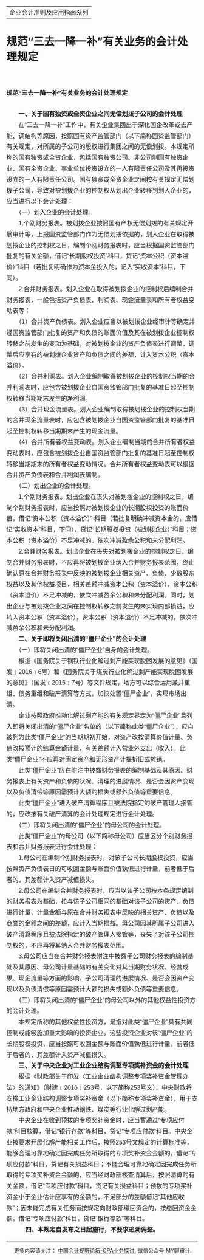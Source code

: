 ﻿<!DOCTYPE HTML PUBLIC "-//W3C//DTD HTML 4.0 Transitional//EN">
<HTML xmlns:o = "urn:schemas-microsoft-com:office:office"><HEAD><TITLE>规范“三去一降一补”有关业务的会计处理规定</TITLE>
<META content="text/html; charset=gb2312" http-equiv=Content-Type>
<META name=GENERATOR content="MSHTML 11.00.10570.1001"><LINK rel=stylesheet 
href="_template.css"></HEAD>
<BODY>
<DIV id=nsbanner>
<DIV id=bannerrow1>
<TABLE class=bannerparthead>
  <TBODY>
  <TR id=hdr>
    <TD class=runninghead noWrap>企业会计准则及应用指南系列</TD></TR></TBODY></TABLE></DIV>
<DIV id=titlerow>
<H1 class=dtH1>规范“三去一降一补”有关业务的会计处理规定</H1></DIV></DIV>
<DIV id=nstext><BR>
<H1 style="MARGIN: 17pt 0cm 16.5pt"><A name=_Toc91964210></A><A 
name=_Toc11952198><SPAN style="mso-bookmark: _Toc91964210"><SPAN 
style="FONT-SIZE: 12pt; FONT-FAMILY: 宋体; LINE-HEIGHT: 240%; mso-ascii-font-family: Calibri; mso-ascii-theme-font: minor-latin; mso-fareast-theme-font: minor-fareast; mso-hansi-font-family: Calibri; mso-hansi-theme-font: minor-latin">规范</SPAN></SPAN></A><SPAN 
style="mso-bookmark: _Toc11952198"><SPAN 
style="mso-bookmark: _Toc91964210"><SPAN lang=EN-US 
style="FONT-SIZE: 12pt; LINE-HEIGHT: 240%"><FONT 
face=Calibri>“</FONT></SPAN></SPAN></SPAN><SPAN 
style="mso-bookmark: _Toc11952198"><SPAN 
style="mso-bookmark: _Toc91964210"><SPAN 
style="FONT-SIZE: 12pt; FONT-FAMILY: 宋体; LINE-HEIGHT: 240%; mso-ascii-font-family: Calibri; mso-ascii-theme-font: minor-latin; mso-fareast-theme-font: minor-fareast; mso-hansi-font-family: Calibri; mso-hansi-theme-font: minor-latin">三去一降一补</SPAN></SPAN></SPAN><SPAN 
style="mso-bookmark: _Toc11952198"><SPAN 
style="mso-bookmark: _Toc91964210"><SPAN lang=EN-US 
style="FONT-SIZE: 12pt; LINE-HEIGHT: 240%"><FONT 
face=Calibri>”</FONT></SPAN></SPAN></SPAN><SPAN 
style="mso-bookmark: _Toc11952198"><SPAN 
style="mso-bookmark: _Toc91964210"><SPAN 
style="FONT-SIZE: 12pt; FONT-FAMILY: 宋体; LINE-HEIGHT: 240%; mso-ascii-font-family: Calibri; mso-ascii-theme-font: minor-latin; mso-fareast-theme-font: minor-fareast; mso-hansi-font-family: Calibri; mso-hansi-theme-font: minor-latin">有关业务的会计处理规定</SPAN></SPAN></SPAN><SPAN 
style="mso-bookmark: _Toc91964210"></SPAN><SPAN 
style="mso-bookmark: _Toc11952198"></SPAN><SPAN lang=EN-US 
style="FONT-SIZE: 12pt; LINE-HEIGHT: 240%"><o:p></o:p></SPAN></H1>
<P class=MsoNormal 
style="TEXT-ALIGN: left; MARGIN: 0cm 0cm 0pt; LINE-HEIGHT: 180%; mso-pagination: widow-orphan" 
align=left><SPAN 
style="FONT-SIZE: 12pt; FONT-FAMILY: 宋体; LINE-HEIGHT: 180%; mso-ascii-font-family: Arial; mso-hansi-font-family: Arial; mso-bidi-font-family: Arial; mso-font-kerning: 0pt">　　<B>一、关于国有独资或全资企业之间无偿划拨子公司的会计处理</B></SPAN><SPAN 
lang=EN-US 
style='FONT-SIZE: 12pt; FONT-FAMILY: "Arial",sans-serif; LINE-HEIGHT: 180%; mso-font-kerning: 0pt; mso-fareast-font-family: 宋体'><o:p></o:p></SPAN></P>
<P class=MsoNormal 
style="TEXT-ALIGN: left; MARGIN: 0cm 0cm 0pt; LINE-HEIGHT: 180%; mso-pagination: widow-orphan" 
align=left><SPAN 
style="FONT-SIZE: 12pt; FONT-FAMILY: 宋体; LINE-HEIGHT: 180%; mso-ascii-font-family: Arial; mso-hansi-font-family: Arial; mso-bidi-font-family: Arial; mso-font-kerning: 0pt">　　在</SPAN><SPAN 
lang=EN-US 
style='FONT-SIZE: 12pt; FONT-FAMILY: "Arial",sans-serif; LINE-HEIGHT: 180%; mso-font-kerning: 0pt; mso-fareast-font-family: 宋体'>“</SPAN><SPAN 
style="FONT-SIZE: 12pt; FONT-FAMILY: 宋体; LINE-HEIGHT: 180%; mso-ascii-font-family: Arial; mso-hansi-font-family: Arial; mso-bidi-font-family: Arial; mso-font-kerning: 0pt">三去一降一补</SPAN><SPAN 
lang=EN-US 
style='FONT-SIZE: 12pt; FONT-FAMILY: "Arial",sans-serif; LINE-HEIGHT: 180%; mso-font-kerning: 0pt; mso-fareast-font-family: 宋体'>”</SPAN><SPAN 
style="FONT-SIZE: 12pt; FONT-FAMILY: 宋体; LINE-HEIGHT: 180%; mso-ascii-font-family: Arial; mso-hansi-font-family: Arial; mso-bidi-font-family: Arial; mso-font-kerning: 0pt">工作中，有关企业集团出于深化国企改革或去产能、调结构等原因，按照国有资产监管部门（以下简称国资监管部门）有关规定，对所属的子公司的股权进行集团之间的无偿划拨。本规定所称的国有独资或全资企业，包括国有独资公司、非公司制国有独资企业、国有全资企业、事业单位投资设立的一人有限责任公司及其再投资设立的一人有限责任公司。国有独资或全资企业之间按有关规定无偿划拨子公司，导致对被划拨企业的控制权从划出企业转移到划入企业的，应当进行以下会计处理：</SPAN><SPAN 
lang=EN-US 
style='FONT-SIZE: 12pt; FONT-FAMILY: "Arial",sans-serif; LINE-HEIGHT: 180%; mso-font-kerning: 0pt; mso-fareast-font-family: 宋体'><o:p></o:p></SPAN></P>
<P class=MsoNormal 
style="TEXT-ALIGN: left; MARGIN: 0cm 0cm 0pt; LINE-HEIGHT: 180%; mso-pagination: widow-orphan" 
align=left><SPAN 
style="FONT-SIZE: 12pt; FONT-FAMILY: 宋体; LINE-HEIGHT: 180%; mso-ascii-font-family: Arial; mso-hansi-font-family: Arial; mso-bidi-font-family: Arial; mso-font-kerning: 0pt">　　（一）划入企业的会计处理。</SPAN><SPAN 
lang=EN-US 
style='FONT-SIZE: 12pt; FONT-FAMILY: "Arial",sans-serif; LINE-HEIGHT: 180%; mso-font-kerning: 0pt; mso-fareast-font-family: 宋体'><o:p></o:p></SPAN></P>
<P class=MsoNormal 
style="TEXT-ALIGN: left; MARGIN: 0cm 0cm 0pt; LINE-HEIGHT: 180%; mso-pagination: widow-orphan" 
align=left><SPAN 
style="FONT-SIZE: 12pt; FONT-FAMILY: 宋体; LINE-HEIGHT: 180%; mso-ascii-font-family: Arial; mso-hansi-font-family: Arial; mso-bidi-font-family: Arial; mso-font-kerning: 0pt">　　</SPAN><SPAN 
lang=EN-US 
style='FONT-SIZE: 12pt; FONT-FAMILY: "Arial",sans-serif; LINE-HEIGHT: 180%; mso-font-kerning: 0pt; mso-fareast-font-family: 宋体'>1.</SPAN><SPAN 
style="FONT-SIZE: 12pt; FONT-FAMILY: 宋体; LINE-HEIGHT: 180%; mso-ascii-font-family: Arial; mso-hansi-font-family: Arial; mso-bidi-font-family: Arial; mso-font-kerning: 0pt">个别财务报表。被划拨企业按照国有产权无偿划拨的有关规定开展审计等，上报国资监管部门作为无偿划拨依据的，划入企业在取得被划拨企业的控制权之日，编制个别财务报表时，应当根据国资监管部门批复的有关金额，借记</SPAN><SPAN 
lang=EN-US 
style='FONT-SIZE: 12pt; FONT-FAMILY: "Arial",sans-serif; LINE-HEIGHT: 180%; mso-font-kerning: 0pt; mso-fareast-font-family: 宋体'>“</SPAN><SPAN 
style="FONT-SIZE: 12pt; FONT-FAMILY: 宋体; LINE-HEIGHT: 180%; mso-ascii-font-family: Arial; mso-hansi-font-family: Arial; mso-bidi-font-family: Arial; mso-font-kerning: 0pt">长期股权投资</SPAN><SPAN 
lang=EN-US 
style='FONT-SIZE: 12pt; FONT-FAMILY: "Arial",sans-serif; LINE-HEIGHT: 180%; mso-font-kerning: 0pt; mso-fareast-font-family: 宋体'>”</SPAN><SPAN 
style="FONT-SIZE: 12pt; FONT-FAMILY: 宋体; LINE-HEIGHT: 180%; mso-ascii-font-family: Arial; mso-hansi-font-family: Arial; mso-bidi-font-family: Arial; mso-font-kerning: 0pt">科目，贷记</SPAN><SPAN 
lang=EN-US 
style='FONT-SIZE: 12pt; FONT-FAMILY: "Arial",sans-serif; LINE-HEIGHT: 180%; mso-font-kerning: 0pt; mso-fareast-font-family: 宋体'>“</SPAN><SPAN 
style="FONT-SIZE: 12pt; FONT-FAMILY: 宋体; LINE-HEIGHT: 180%; mso-ascii-font-family: Arial; mso-hansi-font-family: Arial; mso-bidi-font-family: Arial; mso-font-kerning: 0pt">资本公积（资本溢价）</SPAN><SPAN 
lang=EN-US 
style='FONT-SIZE: 12pt; FONT-FAMILY: "Arial",sans-serif; LINE-HEIGHT: 180%; mso-font-kerning: 0pt; mso-fareast-font-family: 宋体'>”</SPAN><SPAN 
style="FONT-SIZE: 12pt; FONT-FAMILY: 宋体; LINE-HEIGHT: 180%; mso-ascii-font-family: Arial; mso-hansi-font-family: Arial; mso-bidi-font-family: Arial; mso-font-kerning: 0pt">科目（若批复明确作为资本金投入的，记入</SPAN><SPAN 
lang=EN-US 
style='FONT-SIZE: 12pt; FONT-FAMILY: "Arial",sans-serif; LINE-HEIGHT: 180%; mso-font-kerning: 0pt; mso-fareast-font-family: 宋体'>“</SPAN><SPAN 
style="FONT-SIZE: 12pt; FONT-FAMILY: 宋体; LINE-HEIGHT: 180%; mso-ascii-font-family: Arial; mso-hansi-font-family: Arial; mso-bidi-font-family: Arial; mso-font-kerning: 0pt">实收资本</SPAN><SPAN 
lang=EN-US 
style='FONT-SIZE: 12pt; FONT-FAMILY: "Arial",sans-serif; LINE-HEIGHT: 180%; mso-font-kerning: 0pt; mso-fareast-font-family: 宋体'>”</SPAN><SPAN 
style="FONT-SIZE: 12pt; FONT-FAMILY: 宋体; LINE-HEIGHT: 180%; mso-ascii-font-family: Arial; mso-hansi-font-family: Arial; mso-bidi-font-family: Arial; mso-font-kerning: 0pt">科目，下同）。</SPAN><SPAN 
lang=EN-US 
style='FONT-SIZE: 12pt; FONT-FAMILY: "Arial",sans-serif; LINE-HEIGHT: 180%; mso-font-kerning: 0pt; mso-fareast-font-family: 宋体'><o:p></o:p></SPAN></P>
<P class=MsoNormal 
style="TEXT-ALIGN: left; MARGIN: 0cm 0cm 0pt; LINE-HEIGHT: 180%; mso-pagination: widow-orphan" 
align=left><SPAN 
style="FONT-SIZE: 12pt; FONT-FAMILY: 宋体; LINE-HEIGHT: 180%; mso-ascii-font-family: Arial; mso-hansi-font-family: Arial; mso-bidi-font-family: Arial; mso-font-kerning: 0pt">　　</SPAN><SPAN 
lang=EN-US 
style='FONT-SIZE: 12pt; FONT-FAMILY: "Arial",sans-serif; LINE-HEIGHT: 180%; mso-font-kerning: 0pt; mso-fareast-font-family: 宋体'>2.</SPAN><SPAN 
style="FONT-SIZE: 12pt; FONT-FAMILY: 宋体; LINE-HEIGHT: 180%; mso-ascii-font-family: Arial; mso-hansi-font-family: Arial; mso-bidi-font-family: Arial; mso-font-kerning: 0pt">合并财务报表。划入企业在取得被划拨企业的控制权后编制合并财务报表，一般包括资产负债表、利润表、现金流量表和所有者权益变动表等：</SPAN><SPAN 
lang=EN-US 
style='FONT-SIZE: 12pt; FONT-FAMILY: "Arial",sans-serif; LINE-HEIGHT: 180%; mso-font-kerning: 0pt; mso-fareast-font-family: 宋体'><o:p></o:p></SPAN></P>
<P class=MsoNormal 
style="TEXT-ALIGN: left; MARGIN: 0cm 0cm 0pt; LINE-HEIGHT: 180%; mso-pagination: widow-orphan" 
align=left><SPAN 
style="FONT-SIZE: 12pt; FONT-FAMILY: 宋体; LINE-HEIGHT: 180%; mso-ascii-font-family: Arial; mso-hansi-font-family: Arial; mso-bidi-font-family: Arial; mso-font-kerning: 0pt">　　（</SPAN><SPAN 
lang=EN-US 
style='FONT-SIZE: 12pt; FONT-FAMILY: "Arial",sans-serif; LINE-HEIGHT: 180%; mso-font-kerning: 0pt; mso-fareast-font-family: 宋体'>1</SPAN><SPAN 
style="FONT-SIZE: 12pt; FONT-FAMILY: 宋体; LINE-HEIGHT: 180%; mso-ascii-font-family: Arial; mso-hansi-font-family: Arial; mso-bidi-font-family: Arial; mso-font-kerning: 0pt">）合并资产负债表。划入企业应当以被划拨企业经审计等确定并经国资监管部门批复的资产和负债的账面价值及其在被划拨企业控制权转移之前发生的变动为基础，对被划拨企业的资产负债表进行调整，调整后应享有的被划拨企业资产和负债之间的差额，计入资本公积（资本溢价）。</SPAN><SPAN 
lang=EN-US 
style='FONT-SIZE: 12pt; FONT-FAMILY: "Arial",sans-serif; LINE-HEIGHT: 180%; mso-font-kerning: 0pt; mso-fareast-font-family: 宋体'><o:p></o:p></SPAN></P>
<P class=MsoNormal 
style="TEXT-ALIGN: left; MARGIN: 0cm 0cm 0pt; LINE-HEIGHT: 180%; mso-pagination: widow-orphan" 
align=left><SPAN 
style="FONT-SIZE: 12pt; FONT-FAMILY: 宋体; LINE-HEIGHT: 180%; mso-ascii-font-family: Arial; mso-hansi-font-family: Arial; mso-bidi-font-family: Arial; mso-font-kerning: 0pt">　　（</SPAN><SPAN 
lang=EN-US 
style='FONT-SIZE: 12pt; FONT-FAMILY: "Arial",sans-serif; LINE-HEIGHT: 180%; mso-font-kerning: 0pt; mso-fareast-font-family: 宋体'>2</SPAN><SPAN 
style="FONT-SIZE: 12pt; FONT-FAMILY: 宋体; LINE-HEIGHT: 180%; mso-ascii-font-family: Arial; mso-hansi-font-family: Arial; mso-bidi-font-family: Arial; mso-font-kerning: 0pt">）合并利润表。划入企业编制取得被划拨企业的控制权当期的合并利润表时，应包含被划拨企业自国资监管部门批复的基准日起至控制权转移当期期末发生的净利润。</SPAN><SPAN 
lang=EN-US 
style='FONT-SIZE: 12pt; FONT-FAMILY: "Arial",sans-serif; LINE-HEIGHT: 180%; mso-font-kerning: 0pt; mso-fareast-font-family: 宋体'><o:p></o:p></SPAN></P>
<P class=MsoNormal 
style="TEXT-ALIGN: left; MARGIN: 0cm 0cm 0pt; LINE-HEIGHT: 180%; mso-pagination: widow-orphan" 
align=left><SPAN 
style="FONT-SIZE: 12pt; FONT-FAMILY: 宋体; LINE-HEIGHT: 180%; mso-ascii-font-family: Arial; mso-hansi-font-family: Arial; mso-bidi-font-family: Arial; mso-font-kerning: 0pt">　　（</SPAN><SPAN 
lang=EN-US 
style='FONT-SIZE: 12pt; FONT-FAMILY: "Arial",sans-serif; LINE-HEIGHT: 180%; mso-font-kerning: 0pt; mso-fareast-font-family: 宋体'>3</SPAN><SPAN 
style="FONT-SIZE: 12pt; FONT-FAMILY: 宋体; LINE-HEIGHT: 180%; mso-ascii-font-family: Arial; mso-hansi-font-family: Arial; mso-bidi-font-family: Arial; mso-font-kerning: 0pt">）合并现金流量表。划入企业编制取得被划拨企业的控制权当期的合并现金流量表时，应包含被划拨企业自国资监管部门批复的基准日起至控制权转移当期期末产生的现金流量。</SPAN><SPAN 
lang=EN-US 
style='FONT-SIZE: 12pt; FONT-FAMILY: "Arial",sans-serif; LINE-HEIGHT: 180%; mso-font-kerning: 0pt; mso-fareast-font-family: 宋体'><o:p></o:p></SPAN></P>
<P class=MsoNormal 
style="TEXT-ALIGN: left; MARGIN: 0cm 0cm 0pt; LINE-HEIGHT: 180%; mso-pagination: widow-orphan" 
align=left><SPAN 
style="FONT-SIZE: 12pt; FONT-FAMILY: 宋体; LINE-HEIGHT: 180%; mso-ascii-font-family: Arial; mso-hansi-font-family: Arial; mso-bidi-font-family: Arial; mso-font-kerning: 0pt">　　（</SPAN><SPAN 
lang=EN-US 
style='FONT-SIZE: 12pt; FONT-FAMILY: "Arial",sans-serif; LINE-HEIGHT: 180%; mso-font-kerning: 0pt; mso-fareast-font-family: 宋体'>4</SPAN><SPAN 
style="FONT-SIZE: 12pt; FONT-FAMILY: 宋体; LINE-HEIGHT: 180%; mso-ascii-font-family: Arial; mso-hansi-font-family: Arial; mso-bidi-font-family: Arial; mso-font-kerning: 0pt">）合并所有者权益变动表。划入企业编制当期的合并所有者权益变动表时，应包含被划拨企业自国资监管部门批复的基准日起至控制权转移当期期末的所有者权益变动情况。合并所有者权益变动表可以根据合并资产负债表和合并利润表编制。</SPAN><SPAN 
lang=EN-US 
style='FONT-SIZE: 12pt; FONT-FAMILY: "Arial",sans-serif; LINE-HEIGHT: 180%; mso-font-kerning: 0pt; mso-fareast-font-family: 宋体'><o:p></o:p></SPAN></P>
<P class=MsoNormal 
style="TEXT-ALIGN: left; MARGIN: 0cm 0cm 0pt; LINE-HEIGHT: 180%; mso-pagination: widow-orphan" 
align=left><SPAN 
style="FONT-SIZE: 12pt; FONT-FAMILY: 宋体; LINE-HEIGHT: 180%; mso-ascii-font-family: Arial; mso-hansi-font-family: Arial; mso-bidi-font-family: Arial; mso-font-kerning: 0pt">　　（二）划出企业的会计处理。</SPAN><SPAN 
lang=EN-US 
style='FONT-SIZE: 12pt; FONT-FAMILY: "Arial",sans-serif; LINE-HEIGHT: 180%; mso-font-kerning: 0pt; mso-fareast-font-family: 宋体'><o:p></o:p></SPAN></P>
<P class=MsoNormal 
style="TEXT-ALIGN: left; MARGIN: 0cm 0cm 0pt; LINE-HEIGHT: 180%; mso-pagination: widow-orphan" 
align=left><SPAN 
style="FONT-SIZE: 12pt; FONT-FAMILY: 宋体; LINE-HEIGHT: 180%; mso-ascii-font-family: Arial; mso-hansi-font-family: Arial; mso-bidi-font-family: Arial; mso-font-kerning: 0pt">　　</SPAN><SPAN 
lang=EN-US 
style='FONT-SIZE: 12pt; FONT-FAMILY: "Arial",sans-serif; LINE-HEIGHT: 180%; mso-font-kerning: 0pt; mso-fareast-font-family: 宋体'>1.</SPAN><SPAN 
style="FONT-SIZE: 12pt; FONT-FAMILY: 宋体; LINE-HEIGHT: 180%; mso-ascii-font-family: Arial; mso-hansi-font-family: Arial; mso-bidi-font-family: Arial; mso-font-kerning: 0pt">个别财务报表。划出企业在丧失对被划拨企业的控制权之日，编制个别财务报表时，应当按照对被划拨企业的长期股权投资的账面价值，借记</SPAN><SPAN 
lang=EN-US 
style='FONT-SIZE: 12pt; FONT-FAMILY: "Arial",sans-serif; LINE-HEIGHT: 180%; mso-font-kerning: 0pt; mso-fareast-font-family: 宋体'>“</SPAN><SPAN 
style="FONT-SIZE: 12pt; FONT-FAMILY: 宋体; LINE-HEIGHT: 180%; mso-ascii-font-family: Arial; mso-hansi-font-family: Arial; mso-bidi-font-family: Arial; mso-font-kerning: 0pt">资本公积（资本溢价）</SPAN><SPAN 
lang=EN-US 
style='FONT-SIZE: 12pt; FONT-FAMILY: "Arial",sans-serif; LINE-HEIGHT: 180%; mso-font-kerning: 0pt; mso-fareast-font-family: 宋体'>” 
</SPAN><SPAN 
style="FONT-SIZE: 12pt; FONT-FAMILY: 宋体; LINE-HEIGHT: 180%; mso-ascii-font-family: Arial; mso-hansi-font-family: Arial; mso-bidi-font-family: Arial; mso-font-kerning: 0pt">科目（若批复明确冲减资本金的，应借记</SPAN><SPAN 
lang=EN-US 
style='FONT-SIZE: 12pt; FONT-FAMILY: "Arial",sans-serif; LINE-HEIGHT: 180%; mso-font-kerning: 0pt; mso-fareast-font-family: 宋体'>“</SPAN><SPAN 
style="FONT-SIZE: 12pt; FONT-FAMILY: 宋体; LINE-HEIGHT: 180%; mso-ascii-font-family: Arial; mso-hansi-font-family: Arial; mso-bidi-font-family: Arial; mso-font-kerning: 0pt">实收资本</SPAN><SPAN 
lang=EN-US 
style='FONT-SIZE: 12pt; FONT-FAMILY: "Arial",sans-serif; LINE-HEIGHT: 180%; mso-font-kerning: 0pt; mso-fareast-font-family: 宋体'>”</SPAN><SPAN 
style="FONT-SIZE: 12pt; FONT-FAMILY: 宋体; LINE-HEIGHT: 180%; mso-ascii-font-family: Arial; mso-hansi-font-family: Arial; mso-bidi-font-family: Arial; mso-font-kerning: 0pt">科目，下同），贷记</SPAN><SPAN 
lang=EN-US 
style='FONT-SIZE: 12pt; FONT-FAMILY: "Arial",sans-serif; LINE-HEIGHT: 180%; mso-font-kerning: 0pt; mso-fareast-font-family: 宋体'>“</SPAN><SPAN 
style="FONT-SIZE: 12pt; FONT-FAMILY: 宋体; LINE-HEIGHT: 180%; mso-ascii-font-family: Arial; mso-hansi-font-family: Arial; mso-bidi-font-family: Arial; mso-font-kerning: 0pt">长期股权投资（被划拨企业）</SPAN><SPAN 
lang=EN-US 
style='FONT-SIZE: 12pt; FONT-FAMILY: "Arial",sans-serif; LINE-HEIGHT: 180%; mso-font-kerning: 0pt; mso-fareast-font-family: 宋体'>”</SPAN><SPAN 
style="FONT-SIZE: 12pt; FONT-FAMILY: 宋体; LINE-HEIGHT: 180%; mso-ascii-font-family: Arial; mso-hansi-font-family: Arial; mso-bidi-font-family: Arial; mso-font-kerning: 0pt">科目；资本公积（资本溢价）不足冲减的，依次冲减盈余公积和未分配利润。</SPAN><SPAN 
lang=EN-US 
style='FONT-SIZE: 12pt; FONT-FAMILY: "Arial",sans-serif; LINE-HEIGHT: 180%; mso-font-kerning: 0pt; mso-fareast-font-family: 宋体'><o:p></o:p></SPAN></P>
<P class=MsoNormal 
style="TEXT-ALIGN: left; MARGIN: 0cm 0cm 0pt; LINE-HEIGHT: 180%; mso-pagination: widow-orphan" 
align=left><SPAN 
style="FONT-SIZE: 12pt; FONT-FAMILY: 宋体; LINE-HEIGHT: 180%; mso-ascii-font-family: Arial; mso-hansi-font-family: Arial; mso-bidi-font-family: Arial; mso-font-kerning: 0pt">　　</SPAN><SPAN 
lang=EN-US 
style='FONT-SIZE: 12pt; FONT-FAMILY: "Arial",sans-serif; LINE-HEIGHT: 180%; mso-font-kerning: 0pt; mso-fareast-font-family: 宋体'>2.</SPAN><SPAN 
style="FONT-SIZE: 12pt; FONT-FAMILY: 宋体; LINE-HEIGHT: 180%; mso-ascii-font-family: Arial; mso-hansi-font-family: Arial; mso-bidi-font-family: Arial; mso-font-kerning: 0pt">合并财务报表。划出企业在丧失对被划拨企业的控制权之日，编制合并财务报表时，不应再将被划拨企业纳入合并财务报表范围，终止确认原在合并财务报表中反映的被划拨企业相关资产、负债、少数股东权益以及其他权益项目，相关差额冲减资本公积（资本溢价），资本公积（资本溢价）不足冲减的，依次冲减盈余公积和未分配利润。同时，划出企业与被划拨企业之间在控制权转移之前发生的未实现内部损益，应转入资本公积（资本溢价），资本公积（资本溢价）不足冲减的，依次冲减盈余公积和未分配利润。</SPAN><SPAN 
lang=EN-US 
style='FONT-SIZE: 12pt; FONT-FAMILY: "Arial",sans-serif; LINE-HEIGHT: 180%; mso-font-kerning: 0pt; mso-fareast-font-family: 宋体'><o:p></o:p></SPAN></P>
<P class=MsoNormal 
style="TEXT-ALIGN: left; MARGIN: 0cm 0cm 0pt; LINE-HEIGHT: 180%; mso-pagination: widow-orphan" 
align=left><SPAN 
style="FONT-SIZE: 12pt; FONT-FAMILY: 宋体; LINE-HEIGHT: 180%; mso-ascii-font-family: Arial; mso-hansi-font-family: Arial; mso-bidi-font-family: Arial; mso-font-kerning: 0pt">　　<B>二、关于即将关闭出清的</B></SPAN><B><SPAN 
lang=EN-US 
style='FONT-SIZE: 12pt; FONT-FAMILY: "Arial",sans-serif; LINE-HEIGHT: 180%; mso-font-kerning: 0pt; mso-fareast-font-family: 宋体'>“</SPAN></B><B><SPAN 
style="FONT-SIZE: 12pt; FONT-FAMILY: 宋体; LINE-HEIGHT: 180%; mso-ascii-font-family: Arial; mso-hansi-font-family: Arial; mso-bidi-font-family: Arial; mso-font-kerning: 0pt">僵尸企业</SPAN></B><B><SPAN 
lang=EN-US 
style='FONT-SIZE: 12pt; FONT-FAMILY: "Arial",sans-serif; LINE-HEIGHT: 180%; mso-font-kerning: 0pt; mso-fareast-font-family: 宋体'>”</SPAN></B><B><SPAN 
style="FONT-SIZE: 12pt; FONT-FAMILY: 宋体; LINE-HEIGHT: 180%; mso-ascii-font-family: Arial; mso-hansi-font-family: Arial; mso-bidi-font-family: Arial; mso-font-kerning: 0pt">的会计处理</SPAN></B><SPAN 
lang=EN-US 
style='FONT-SIZE: 12pt; FONT-FAMILY: "Arial",sans-serif; LINE-HEIGHT: 180%; mso-font-kerning: 0pt; mso-fareast-font-family: 宋体'><o:p></o:p></SPAN></P>
<P class=MsoNormal 
style="TEXT-ALIGN: left; MARGIN: 0cm 0cm 0pt; LINE-HEIGHT: 180%; mso-pagination: widow-orphan" 
align=left><SPAN 
style="FONT-SIZE: 12pt; FONT-FAMILY: 宋体; LINE-HEIGHT: 180%; mso-ascii-font-family: Arial; mso-hansi-font-family: Arial; mso-bidi-font-family: Arial; mso-font-kerning: 0pt">　　（一）即将关闭出清的</SPAN><SPAN 
lang=EN-US 
style='FONT-SIZE: 12pt; FONT-FAMILY: "Arial",sans-serif; LINE-HEIGHT: 180%; mso-font-kerning: 0pt; mso-fareast-font-family: 宋体'>“</SPAN><SPAN 
style="FONT-SIZE: 12pt; FONT-FAMILY: 宋体; LINE-HEIGHT: 180%; mso-ascii-font-family: Arial; mso-hansi-font-family: Arial; mso-bidi-font-family: Arial; mso-font-kerning: 0pt">僵尸企业</SPAN><SPAN 
lang=EN-US 
style='FONT-SIZE: 12pt; FONT-FAMILY: "Arial",sans-serif; LINE-HEIGHT: 180%; mso-font-kerning: 0pt; mso-fareast-font-family: 宋体'>”</SPAN><SPAN 
style="FONT-SIZE: 12pt; FONT-FAMILY: 宋体; LINE-HEIGHT: 180%; mso-ascii-font-family: Arial; mso-hansi-font-family: Arial; mso-bidi-font-family: Arial; mso-font-kerning: 0pt">自身的会计处理。</SPAN><SPAN 
lang=EN-US 
style='FONT-SIZE: 12pt; FONT-FAMILY: "Arial",sans-serif; LINE-HEIGHT: 180%; mso-font-kerning: 0pt; mso-fareast-font-family: 宋体'><o:p></o:p></SPAN></P>
<P class=MsoNormal 
style="TEXT-ALIGN: left; MARGIN: 0cm 0cm 0pt; LINE-HEIGHT: 180%; mso-pagination: widow-orphan" 
align=left><SPAN 
style="FONT-SIZE: 12pt; FONT-FAMILY: 宋体; LINE-HEIGHT: 180%; mso-ascii-font-family: Arial; mso-hansi-font-family: Arial; mso-bidi-font-family: Arial; mso-font-kerning: 0pt">　　根据《国务院关于钢铁行业化解过剩产能实现脱困发展的意见》（国发﹝</SPAN><SPAN 
lang=EN-US 
style='FONT-SIZE: 12pt; FONT-FAMILY: "Arial",sans-serif; LINE-HEIGHT: 180%; mso-font-kerning: 0pt; mso-fareast-font-family: 宋体'>2016</SPAN><SPAN 
style="FONT-SIZE: 12pt; FONT-FAMILY: 宋体; LINE-HEIGHT: 180%; mso-ascii-font-family: Arial; mso-hansi-font-family: Arial; mso-bidi-font-family: Arial; mso-font-kerning: 0pt">﹞</SPAN><SPAN 
lang=EN-US 
style='FONT-SIZE: 12pt; FONT-FAMILY: "Arial",sans-serif; LINE-HEIGHT: 180%; mso-font-kerning: 0pt; mso-fareast-font-family: 宋体'>6</SPAN><SPAN 
style="FONT-SIZE: 12pt; FONT-FAMILY: 宋体; LINE-HEIGHT: 180%; mso-ascii-font-family: Arial; mso-hansi-font-family: Arial; mso-bidi-font-family: Arial; mso-font-kerning: 0pt">号）和《国务院关于煤炭行业化解过剩产能实现脱困发展的意见》（国发﹝</SPAN><SPAN 
lang=EN-US 
style='FONT-SIZE: 12pt; FONT-FAMILY: "Arial",sans-serif; LINE-HEIGHT: 180%; mso-font-kerning: 0pt; mso-fareast-font-family: 宋体'>2016</SPAN><SPAN 
style="FONT-SIZE: 12pt; FONT-FAMILY: 宋体; LINE-HEIGHT: 180%; mso-ascii-font-family: Arial; mso-hansi-font-family: Arial; mso-bidi-font-family: Arial; mso-font-kerning: 0pt">﹞</SPAN><SPAN 
lang=EN-US 
style='FONT-SIZE: 12pt; FONT-FAMILY: "Arial",sans-serif; LINE-HEIGHT: 180%; mso-font-kerning: 0pt; mso-fareast-font-family: 宋体'>7</SPAN><SPAN 
style="FONT-SIZE: 12pt; FONT-FAMILY: 宋体; LINE-HEIGHT: 180%; mso-ascii-font-family: Arial; mso-hansi-font-family: Arial; mso-bidi-font-family: Arial; mso-font-kerning: 0pt">号）等文件规定，地方可以综合运用兼并重组、债务重组和破产清算等方式，加快处置</SPAN><SPAN 
lang=EN-US 
style='FONT-SIZE: 12pt; FONT-FAMILY: "Arial",sans-serif; LINE-HEIGHT: 180%; mso-font-kerning: 0pt; mso-fareast-font-family: 宋体'>“</SPAN><SPAN 
style="FONT-SIZE: 12pt; FONT-FAMILY: 宋体; LINE-HEIGHT: 180%; mso-ascii-font-family: Arial; mso-hansi-font-family: Arial; mso-bidi-font-family: Arial; mso-font-kerning: 0pt">僵尸企业</SPAN><SPAN 
lang=EN-US 
style='FONT-SIZE: 12pt; FONT-FAMILY: "Arial",sans-serif; LINE-HEIGHT: 180%; mso-font-kerning: 0pt; mso-fareast-font-family: 宋体'>”</SPAN><SPAN 
style="FONT-SIZE: 12pt; FONT-FAMILY: 宋体; LINE-HEIGHT: 180%; mso-ascii-font-family: Arial; mso-hansi-font-family: Arial; mso-bidi-font-family: Arial; mso-font-kerning: 0pt">，实现市场出清。</SPAN><SPAN 
lang=EN-US 
style='FONT-SIZE: 12pt; FONT-FAMILY: "Arial",sans-serif; LINE-HEIGHT: 180%; mso-font-kerning: 0pt; mso-fareast-font-family: 宋体'><o:p></o:p></SPAN></P>
<P class=MsoNormal 
style="TEXT-ALIGN: left; MARGIN: 0cm 0cm 0pt; LINE-HEIGHT: 180%; mso-pagination: widow-orphan" 
align=left><SPAN 
style="FONT-SIZE: 12pt; FONT-FAMILY: 宋体; LINE-HEIGHT: 180%; mso-ascii-font-family: Arial; mso-hansi-font-family: Arial; mso-bidi-font-family: Arial; mso-font-kerning: 0pt">　　企业按照政府推动化解过剩产能的有关规定界定为</SPAN><SPAN 
lang=EN-US 
style='FONT-SIZE: 12pt; FONT-FAMILY: "Arial",sans-serif; LINE-HEIGHT: 180%; mso-font-kerning: 0pt; mso-fareast-font-family: 宋体'>“</SPAN><SPAN 
style="FONT-SIZE: 12pt; FONT-FAMILY: 宋体; LINE-HEIGHT: 180%; mso-ascii-font-family: Arial; mso-hansi-font-family: Arial; mso-bidi-font-family: Arial; mso-font-kerning: 0pt">僵尸企业</SPAN><SPAN 
lang=EN-US 
style='FONT-SIZE: 12pt; FONT-FAMILY: "Arial",sans-serif; LINE-HEIGHT: 180%; mso-font-kerning: 0pt; mso-fareast-font-family: 宋体'>”</SPAN><SPAN 
style="FONT-SIZE: 12pt; FONT-FAMILY: 宋体; LINE-HEIGHT: 180%; mso-ascii-font-family: Arial; mso-hansi-font-family: Arial; mso-bidi-font-family: Arial; mso-font-kerning: 0pt">且列入即将关闭出清的</SPAN><SPAN 
lang=EN-US 
style='FONT-SIZE: 12pt; FONT-FAMILY: "Arial",sans-serif; LINE-HEIGHT: 180%; mso-font-kerning: 0pt; mso-fareast-font-family: 宋体'>“</SPAN><SPAN 
style="FONT-SIZE: 12pt; FONT-FAMILY: 宋体; LINE-HEIGHT: 180%; mso-ascii-font-family: Arial; mso-hansi-font-family: Arial; mso-bidi-font-family: Arial; mso-font-kerning: 0pt">僵尸企业</SPAN><SPAN 
lang=EN-US 
style='FONT-SIZE: 12pt; FONT-FAMILY: "Arial",sans-serif; LINE-HEIGHT: 180%; mso-font-kerning: 0pt; mso-fareast-font-family: 宋体'>”</SPAN><SPAN 
style="FONT-SIZE: 12pt; FONT-FAMILY: 宋体; LINE-HEIGHT: 180%; mso-ascii-font-family: Arial; mso-hansi-font-family: Arial; mso-bidi-font-family: Arial; mso-font-kerning: 0pt">名单的（以下简称此类</SPAN><SPAN 
lang=EN-US 
style='FONT-SIZE: 12pt; FONT-FAMILY: "Arial",sans-serif; LINE-HEIGHT: 180%; mso-font-kerning: 0pt; mso-fareast-font-family: 宋体'>“</SPAN><SPAN 
style="FONT-SIZE: 12pt; FONT-FAMILY: 宋体; LINE-HEIGHT: 180%; mso-ascii-font-family: Arial; mso-hansi-font-family: Arial; mso-bidi-font-family: Arial; mso-font-kerning: 0pt">僵尸企业</SPAN><SPAN 
lang=EN-US 
style='FONT-SIZE: 12pt; FONT-FAMILY: "Arial",sans-serif; LINE-HEIGHT: 180%; mso-font-kerning: 0pt; mso-fareast-font-family: 宋体'>”</SPAN><SPAN 
style="FONT-SIZE: 12pt; FONT-FAMILY: 宋体; LINE-HEIGHT: 180%; mso-ascii-font-family: Arial; mso-hansi-font-family: Arial; mso-bidi-font-family: Arial; mso-font-kerning: 0pt">），应自被列为此类</SPAN><SPAN 
lang=EN-US 
style='FONT-SIZE: 12pt; FONT-FAMILY: "Arial",sans-serif; LINE-HEIGHT: 180%; mso-font-kerning: 0pt; mso-fareast-font-family: 宋体'>“</SPAN><SPAN 
style="FONT-SIZE: 12pt; FONT-FAMILY: 宋体; LINE-HEIGHT: 180%; mso-ascii-font-family: Arial; mso-hansi-font-family: Arial; mso-bidi-font-family: Arial; mso-font-kerning: 0pt">僵尸企业</SPAN><SPAN 
lang=EN-US 
style='FONT-SIZE: 12pt; FONT-FAMILY: "Arial",sans-serif; LINE-HEIGHT: 180%; mso-font-kerning: 0pt; mso-fareast-font-family: 宋体'>”</SPAN><SPAN 
style="FONT-SIZE: 12pt; FONT-FAMILY: 宋体; LINE-HEIGHT: 180%; mso-ascii-font-family: Arial; mso-hansi-font-family: Arial; mso-bidi-font-family: Arial; mso-font-kerning: 0pt">的当期期初开始，对资产改按清算价值计量、负债改按预计的结算金额计量，有关差额计入营业外支出（收入）。此类</SPAN><SPAN 
lang=EN-US 
style='FONT-SIZE: 12pt; FONT-FAMILY: "Arial",sans-serif; LINE-HEIGHT: 180%; mso-font-kerning: 0pt; mso-fareast-font-family: 宋体'>“</SPAN><SPAN 
style="FONT-SIZE: 12pt; FONT-FAMILY: 宋体; LINE-HEIGHT: 180%; mso-ascii-font-family: Arial; mso-hansi-font-family: Arial; mso-bidi-font-family: Arial; mso-font-kerning: 0pt">僵尸企业</SPAN><SPAN 
lang=EN-US 
style='FONT-SIZE: 12pt; FONT-FAMILY: "Arial",sans-serif; LINE-HEIGHT: 180%; mso-font-kerning: 0pt; mso-fareast-font-family: 宋体'>”</SPAN><SPAN 
style="FONT-SIZE: 12pt; FONT-FAMILY: 宋体; LINE-HEIGHT: 180%; mso-ascii-font-family: Arial; mso-hansi-font-family: Arial; mso-bidi-font-family: Arial; mso-font-kerning: 0pt">不应再对固定资产和无形资产计提折旧或摊销。</SPAN><SPAN 
lang=EN-US 
style='FONT-SIZE: 12pt; FONT-FAMILY: "Arial",sans-serif; LINE-HEIGHT: 180%; mso-font-kerning: 0pt; mso-fareast-font-family: 宋体'><o:p></o:p></SPAN></P>
<P class=MsoNormal 
style="TEXT-ALIGN: left; MARGIN: 0cm 0cm 0pt; LINE-HEIGHT: 180%; mso-pagination: widow-orphan" 
align=left><SPAN 
style="FONT-SIZE: 12pt; FONT-FAMILY: 宋体; LINE-HEIGHT: 180%; mso-ascii-font-family: Arial; mso-hansi-font-family: Arial; mso-bidi-font-family: Arial; mso-font-kerning: 0pt">　　此类</SPAN><SPAN 
lang=EN-US 
style='FONT-SIZE: 12pt; FONT-FAMILY: "Arial",sans-serif; LINE-HEIGHT: 180%; mso-font-kerning: 0pt; mso-fareast-font-family: 宋体'>“</SPAN><SPAN 
style="FONT-SIZE: 12pt; FONT-FAMILY: 宋体; LINE-HEIGHT: 180%; mso-ascii-font-family: Arial; mso-hansi-font-family: Arial; mso-bidi-font-family: Arial; mso-font-kerning: 0pt">僵尸企业</SPAN><SPAN 
lang=EN-US 
style='FONT-SIZE: 12pt; FONT-FAMILY: "Arial",sans-serif; LINE-HEIGHT: 180%; mso-font-kerning: 0pt; mso-fareast-font-family: 宋体'>”</SPAN><SPAN 
style="FONT-SIZE: 12pt; FONT-FAMILY: 宋体; LINE-HEIGHT: 180%; mso-ascii-font-family: Arial; mso-hansi-font-family: Arial; mso-bidi-font-family: Arial; mso-font-kerning: 0pt">应在附注中披露财务报表的编制基础及其原因、财务报表上有关资产和负债的状况、清理的进展情况、是否会因资产变现以及负债清偿等原因需预计大额的损失或额外负债等重要信息。</SPAN><SPAN 
lang=EN-US 
style='FONT-SIZE: 12pt; FONT-FAMILY: "Arial",sans-serif; LINE-HEIGHT: 180%; mso-font-kerning: 0pt; mso-fareast-font-family: 宋体'><o:p></o:p></SPAN></P>
<P class=MsoNormal 
style="TEXT-ALIGN: left; MARGIN: 0cm 0cm 0pt; LINE-HEIGHT: 180%; mso-pagination: widow-orphan" 
align=left><SPAN 
style="FONT-SIZE: 12pt; FONT-FAMILY: 宋体; LINE-HEIGHT: 180%; mso-ascii-font-family: Arial; mso-hansi-font-family: Arial; mso-bidi-font-family: Arial; mso-font-kerning: 0pt">　　此类</SPAN><SPAN 
lang=EN-US 
style='FONT-SIZE: 12pt; FONT-FAMILY: "Arial",sans-serif; LINE-HEIGHT: 180%; mso-font-kerning: 0pt; mso-fareast-font-family: 宋体'>“</SPAN><SPAN 
style="FONT-SIZE: 12pt; FONT-FAMILY: 宋体; LINE-HEIGHT: 180%; mso-ascii-font-family: Arial; mso-hansi-font-family: Arial; mso-bidi-font-family: Arial; mso-font-kerning: 0pt">僵尸企业</SPAN><SPAN 
lang=EN-US 
style='FONT-SIZE: 12pt; FONT-FAMILY: "Arial",sans-serif; LINE-HEIGHT: 180%; mso-font-kerning: 0pt; mso-fareast-font-family: 宋体'>”</SPAN><SPAN 
style="FONT-SIZE: 12pt; FONT-FAMILY: 宋体; LINE-HEIGHT: 180%; mso-ascii-font-family: Arial; mso-hansi-font-family: Arial; mso-bidi-font-family: Arial; mso-font-kerning: 0pt">进入破产清算程序且被法院指定的破产管理人接管的，应改按有关破产清算的会计处理规定进行会计处理。</SPAN><SPAN 
lang=EN-US 
style='FONT-SIZE: 12pt; FONT-FAMILY: "Arial",sans-serif; LINE-HEIGHT: 180%; mso-font-kerning: 0pt; mso-fareast-font-family: 宋体'><o:p></o:p></SPAN></P>
<P class=MsoNormal 
style="TEXT-ALIGN: left; MARGIN: 0cm 0cm 0pt; LINE-HEIGHT: 180%; mso-pagination: widow-orphan" 
align=left><SPAN 
style="FONT-SIZE: 12pt; FONT-FAMILY: 宋体; LINE-HEIGHT: 180%; mso-ascii-font-family: Arial; mso-hansi-font-family: Arial; mso-bidi-font-family: Arial; mso-font-kerning: 0pt">　　（二）即将关闭出清的</SPAN><SPAN 
lang=EN-US 
style='FONT-SIZE: 12pt; FONT-FAMILY: "Arial",sans-serif; LINE-HEIGHT: 180%; mso-font-kerning: 0pt; mso-fareast-font-family: 宋体'>“</SPAN><SPAN 
style="FONT-SIZE: 12pt; FONT-FAMILY: 宋体; LINE-HEIGHT: 180%; mso-ascii-font-family: Arial; mso-hansi-font-family: Arial; mso-bidi-font-family: Arial; mso-font-kerning: 0pt">僵尸企业</SPAN><SPAN 
lang=EN-US 
style='FONT-SIZE: 12pt; FONT-FAMILY: "Arial",sans-serif; LINE-HEIGHT: 180%; mso-font-kerning: 0pt; mso-fareast-font-family: 宋体'>”</SPAN><SPAN 
style="FONT-SIZE: 12pt; FONT-FAMILY: 宋体; LINE-HEIGHT: 180%; mso-ascii-font-family: Arial; mso-hansi-font-family: Arial; mso-bidi-font-family: Arial; mso-font-kerning: 0pt">的母公司的会计处理。</SPAN><SPAN 
lang=EN-US 
style='FONT-SIZE: 12pt; FONT-FAMILY: "Arial",sans-serif; LINE-HEIGHT: 180%; mso-font-kerning: 0pt; mso-fareast-font-family: 宋体'><o:p></o:p></SPAN></P>
<P class=MsoNormal 
style="TEXT-ALIGN: left; MARGIN: 0cm 0cm 0pt; LINE-HEIGHT: 180%; mso-pagination: widow-orphan" 
align=left><SPAN 
style="FONT-SIZE: 12pt; FONT-FAMILY: 宋体; LINE-HEIGHT: 180%; mso-ascii-font-family: Arial; mso-hansi-font-family: Arial; mso-bidi-font-family: Arial; mso-font-kerning: 0pt">　　此类</SPAN><SPAN 
lang=EN-US 
style='FONT-SIZE: 12pt; FONT-FAMILY: "Arial",sans-serif; LINE-HEIGHT: 180%; mso-font-kerning: 0pt; mso-fareast-font-family: 宋体'>“</SPAN><SPAN 
style="FONT-SIZE: 12pt; FONT-FAMILY: 宋体; LINE-HEIGHT: 180%; mso-ascii-font-family: Arial; mso-hansi-font-family: Arial; mso-bidi-font-family: Arial; mso-font-kerning: 0pt">僵尸企业</SPAN><SPAN 
lang=EN-US 
style='FONT-SIZE: 12pt; FONT-FAMILY: "Arial",sans-serif; LINE-HEIGHT: 180%; mso-font-kerning: 0pt; mso-fareast-font-family: 宋体'>”</SPAN><SPAN 
style="FONT-SIZE: 12pt; FONT-FAMILY: 宋体; LINE-HEIGHT: 180%; mso-ascii-font-family: Arial; mso-hansi-font-family: Arial; mso-bidi-font-family: Arial; mso-font-kerning: 0pt">的母公司（以下简称母公司）应当区分个别财务报表和合并财务报表进行会计处理：</SPAN><SPAN 
lang=EN-US 
style='FONT-SIZE: 12pt; FONT-FAMILY: "Arial",sans-serif; LINE-HEIGHT: 180%; mso-font-kerning: 0pt; mso-fareast-font-family: 宋体'><o:p></o:p></SPAN></P>
<P class=MsoNormal 
style="TEXT-ALIGN: left; MARGIN: 0cm 0cm 0pt; LINE-HEIGHT: 180%; mso-pagination: widow-orphan" 
align=left><SPAN 
style="FONT-SIZE: 12pt; FONT-FAMILY: 宋体; LINE-HEIGHT: 180%; mso-ascii-font-family: Arial; mso-hansi-font-family: Arial; mso-bidi-font-family: Arial; mso-font-kerning: 0pt">　　</SPAN><SPAN 
lang=EN-US 
style='FONT-SIZE: 12pt; FONT-FAMILY: "Arial",sans-serif; LINE-HEIGHT: 180%; mso-font-kerning: 0pt; mso-fareast-font-family: 宋体'>1.</SPAN><SPAN 
style="FONT-SIZE: 12pt; FONT-FAMILY: 宋体; LINE-HEIGHT: 180%; mso-ascii-font-family: Arial; mso-hansi-font-family: Arial; mso-bidi-font-family: Arial; mso-font-kerning: 0pt">母公司在编制个别财务报表时，对该子公司长期股权投资，应当按照资产负债表日的可收回金额与账面价值孰低进行计量，前者低于后者的，其差额计入资产减值损失。</SPAN><SPAN 
lang=EN-US 
style='FONT-SIZE: 12pt; FONT-FAMILY: "Arial",sans-serif; LINE-HEIGHT: 180%; mso-font-kerning: 0pt; mso-fareast-font-family: 宋体'><o:p></o:p></SPAN></P>
<P class=MsoNormal 
style="TEXT-ALIGN: left; MARGIN: 0cm 0cm 0pt; LINE-HEIGHT: 180%; mso-pagination: widow-orphan" 
align=left><SPAN 
style="FONT-SIZE: 12pt; FONT-FAMILY: 宋体; LINE-HEIGHT: 180%; mso-ascii-font-family: Arial; mso-hansi-font-family: Arial; mso-bidi-font-family: Arial; mso-font-kerning: 0pt">　　</SPAN><SPAN 
lang=EN-US 
style='FONT-SIZE: 12pt; FONT-FAMILY: "Arial",sans-serif; LINE-HEIGHT: 180%; mso-font-kerning: 0pt; mso-fareast-font-family: 宋体'>2.</SPAN><SPAN 
style="FONT-SIZE: 12pt; FONT-FAMILY: 宋体; LINE-HEIGHT: 180%; mso-ascii-font-family: Arial; mso-hansi-font-family: Arial; mso-bidi-font-family: Arial; mso-font-kerning: 0pt">母公司在编制合并财务报表时，应当以该子公司按本条规定编制的财务报表为基础，按与该子公司相同的基础对该子公司的资产、负债进行计量，计量金额与原在合并财务报表中反映的相关资产、负债以及商誉的金额之间的差额，应计入当期损益。母公司因其所属子公司进入破产清算程序且被法院指定的破产管理人接管等，丧失了对该子公司控制权的，不应再将其纳入合并财务报表范围。</SPAN><SPAN 
lang=EN-US 
style='FONT-SIZE: 12pt; FONT-FAMILY: "Arial",sans-serif; LINE-HEIGHT: 180%; mso-font-kerning: 0pt; mso-fareast-font-family: 宋体'><o:p></o:p></SPAN></P>
<P class=MsoNormal 
style="TEXT-ALIGN: left; MARGIN: 0cm 0cm 0pt; LINE-HEIGHT: 180%; mso-pagination: widow-orphan" 
align=left><SPAN 
style="FONT-SIZE: 12pt; FONT-FAMILY: 宋体; LINE-HEIGHT: 180%; mso-ascii-font-family: Arial; mso-hansi-font-family: Arial; mso-bidi-font-family: Arial; mso-font-kerning: 0pt">　　</SPAN><SPAN 
lang=EN-US 
style='FONT-SIZE: 12pt; FONT-FAMILY: "Arial",sans-serif; LINE-HEIGHT: 180%; mso-font-kerning: 0pt; mso-fareast-font-family: 宋体'>3.</SPAN><SPAN 
style="FONT-SIZE: 12pt; FONT-FAMILY: 宋体; LINE-HEIGHT: 180%; mso-ascii-font-family: Arial; mso-hansi-font-family: Arial; mso-bidi-font-family: Arial; mso-font-kerning: 0pt">母公司应当在合并财务报表附注中披露子公司财务报表的编制基础及其原因、母公司计量基础的有关变化对其当期财务状况、经营成果、现金流量等方面的影响、子公司清理的进展情况、是否会因资产变现以及负债清偿等原因需预计大额的损失或额外负债等重要信息。</SPAN><SPAN 
lang=EN-US 
style='FONT-SIZE: 12pt; FONT-FAMILY: "Arial",sans-serif; LINE-HEIGHT: 180%; mso-font-kerning: 0pt; mso-fareast-font-family: 宋体'><o:p></o:p></SPAN></P>
<P class=MsoNormal 
style="TEXT-ALIGN: left; MARGIN: 0cm 0cm 0pt; LINE-HEIGHT: 180%; mso-pagination: widow-orphan" 
align=left><SPAN 
style="FONT-SIZE: 12pt; FONT-FAMILY: 宋体; LINE-HEIGHT: 180%; mso-ascii-font-family: Arial; mso-hansi-font-family: Arial; mso-bidi-font-family: Arial; mso-font-kerning: 0pt">　　（三）即将关闭出清的</SPAN><SPAN 
lang=EN-US 
style='FONT-SIZE: 12pt; FONT-FAMILY: "Arial",sans-serif; LINE-HEIGHT: 180%; mso-font-kerning: 0pt; mso-fareast-font-family: 宋体'>“</SPAN><SPAN 
style="FONT-SIZE: 12pt; FONT-FAMILY: 宋体; LINE-HEIGHT: 180%; mso-ascii-font-family: Arial; mso-hansi-font-family: Arial; mso-bidi-font-family: Arial; mso-font-kerning: 0pt">僵尸企业</SPAN><SPAN 
lang=EN-US 
style='FONT-SIZE: 12pt; FONT-FAMILY: "Arial",sans-serif; LINE-HEIGHT: 180%; mso-font-kerning: 0pt; mso-fareast-font-family: 宋体'>”</SPAN><SPAN 
style="FONT-SIZE: 12pt; FONT-FAMILY: 宋体; LINE-HEIGHT: 180%; mso-ascii-font-family: Arial; mso-hansi-font-family: Arial; mso-bidi-font-family: Arial; mso-font-kerning: 0pt">的母公司以外的其他权益性投资方的会计处理。</SPAN><SPAN 
lang=EN-US 
style='FONT-SIZE: 12pt; FONT-FAMILY: "Arial",sans-serif; LINE-HEIGHT: 180%; mso-font-kerning: 0pt; mso-fareast-font-family: 宋体'><o:p></o:p></SPAN></P>
<P class=MsoNormal 
style="TEXT-ALIGN: left; MARGIN: 0cm 0cm 0pt; LINE-HEIGHT: 180%; mso-pagination: widow-orphan" 
align=left><SPAN 
style="FONT-SIZE: 12pt; FONT-FAMILY: 宋体; LINE-HEIGHT: 180%; mso-ascii-font-family: Arial; mso-hansi-font-family: Arial; mso-bidi-font-family: Arial; mso-font-kerning: 0pt">　　本规定所称的其他权益性投资方，是指对此类</SPAN><SPAN 
lang=EN-US 
style='FONT-SIZE: 12pt; FONT-FAMILY: "Arial",sans-serif; LINE-HEIGHT: 180%; mso-font-kerning: 0pt; mso-fareast-font-family: 宋体'>“</SPAN><SPAN 
style="FONT-SIZE: 12pt; FONT-FAMILY: 宋体; LINE-HEIGHT: 180%; mso-ascii-font-family: Arial; mso-hansi-font-family: Arial; mso-bidi-font-family: Arial; mso-font-kerning: 0pt">僵尸企业</SPAN><SPAN 
lang=EN-US 
style='FONT-SIZE: 12pt; FONT-FAMILY: "Arial",sans-serif; LINE-HEIGHT: 180%; mso-font-kerning: 0pt; mso-fareast-font-family: 宋体'>”</SPAN><SPAN 
style="FONT-SIZE: 12pt; FONT-FAMILY: 宋体; LINE-HEIGHT: 180%; mso-ascii-font-family: Arial; mso-hansi-font-family: Arial; mso-bidi-font-family: Arial; mso-font-kerning: 0pt">具有共同控制或能够施加重大影响的投资企业。这些投资企业对该</SPAN><SPAN 
lang=EN-US 
style='FONT-SIZE: 12pt; FONT-FAMILY: "Arial",sans-serif; LINE-HEIGHT: 180%; mso-font-kerning: 0pt; mso-fareast-font-family: 宋体'>“</SPAN><SPAN 
style="FONT-SIZE: 12pt; FONT-FAMILY: 宋体; LINE-HEIGHT: 180%; mso-ascii-font-family: Arial; mso-hansi-font-family: Arial; mso-bidi-font-family: Arial; mso-font-kerning: 0pt">僵尸企业</SPAN><SPAN 
lang=EN-US 
style='FONT-SIZE: 12pt; FONT-FAMILY: "Arial",sans-serif; LINE-HEIGHT: 180%; mso-font-kerning: 0pt; mso-fareast-font-family: 宋体'>”</SPAN><SPAN 
style="FONT-SIZE: 12pt; FONT-FAMILY: 宋体; LINE-HEIGHT: 180%; mso-ascii-font-family: Arial; mso-hansi-font-family: Arial; mso-bidi-font-family: Arial; mso-font-kerning: 0pt">的长期股权投资，应当按照可收回金额与账面价值孰低进行计量，前者低于后者的，其差额计入资产减值损失。</SPAN><SPAN 
lang=EN-US 
style='FONT-SIZE: 12pt; FONT-FAMILY: "Arial",sans-serif; LINE-HEIGHT: 180%; mso-font-kerning: 0pt; mso-fareast-font-family: 宋体'><o:p></o:p></SPAN></P>
<P class=MsoNormal 
style="TEXT-ALIGN: left; MARGIN: 0cm 0cm 0pt; LINE-HEIGHT: 180%; mso-pagination: widow-orphan" 
align=left><SPAN 
style="FONT-SIZE: 12pt; FONT-FAMILY: 宋体; LINE-HEIGHT: 180%; mso-ascii-font-family: Arial; mso-hansi-font-family: Arial; mso-bidi-font-family: Arial; mso-font-kerning: 0pt">　　<B>三、关于中央企业对工业企业结构调整专项奖补资金的会计处理</B></SPAN><SPAN 
lang=EN-US 
style='FONT-SIZE: 12pt; FONT-FAMILY: "Arial",sans-serif; LINE-HEIGHT: 180%; mso-font-kerning: 0pt; mso-fareast-font-family: 宋体'><o:p></o:p></SPAN></P>
<P class=MsoNormal 
style="TEXT-ALIGN: left; MARGIN: 0cm 0cm 0pt; LINE-HEIGHT: 180%; mso-pagination: widow-orphan" 
align=left><SPAN 
style="FONT-SIZE: 12pt; FONT-FAMILY: 宋体; LINE-HEIGHT: 180%; mso-ascii-font-family: Arial; mso-hansi-font-family: Arial; mso-bidi-font-family: Arial; mso-font-kerning: 0pt">　　根据《财政部关于印发〈工业企业结构调整专项奖补资金管理办法〉的通知》（财建﹝</SPAN><SPAN 
lang=EN-US 
style='FONT-SIZE: 12pt; FONT-FAMILY: "Arial",sans-serif; LINE-HEIGHT: 180%; mso-font-kerning: 0pt; mso-fareast-font-family: 宋体'>2016</SPAN><SPAN 
style="FONT-SIZE: 12pt; FONT-FAMILY: 宋体; LINE-HEIGHT: 180%; mso-ascii-font-family: Arial; mso-hansi-font-family: Arial; mso-bidi-font-family: Arial; mso-font-kerning: 0pt">﹞</SPAN><SPAN 
lang=EN-US 
style='FONT-SIZE: 12pt; FONT-FAMILY: "Arial",sans-serif; LINE-HEIGHT: 180%; mso-font-kerning: 0pt; mso-fareast-font-family: 宋体'>253</SPAN><SPAN 
style="FONT-SIZE: 12pt; FONT-FAMILY: 宋体; LINE-HEIGHT: 180%; mso-ascii-font-family: Arial; mso-hansi-font-family: Arial; mso-bidi-font-family: Arial; mso-font-kerning: 0pt">号，以下简称</SPAN><SPAN 
lang=EN-US 
style='FONT-SIZE: 12pt; FONT-FAMILY: "Arial",sans-serif; LINE-HEIGHT: 180%; mso-font-kerning: 0pt; mso-fareast-font-family: 宋体'>253</SPAN><SPAN 
style="FONT-SIZE: 12pt; FONT-FAMILY: 宋体; LINE-HEIGHT: 180%; mso-ascii-font-family: Arial; mso-hansi-font-family: Arial; mso-bidi-font-family: Arial; mso-font-kerning: 0pt">号文），中央财政将安排工业企业结构调整专项奖补资金（以下简称专项奖补资金），用于支持地方政府和中央企业推动钢铁、煤炭等行业化解过剩产能。</SPAN><SPAN 
lang=EN-US 
style='FONT-SIZE: 12pt; FONT-FAMILY: "Arial",sans-serif; LINE-HEIGHT: 180%; mso-font-kerning: 0pt; mso-fareast-font-family: 宋体'><o:p></o:p></SPAN></P>
<P class=MsoNormal 
style="TEXT-ALIGN: left; MARGIN: 0cm 0cm 0pt; LINE-HEIGHT: 180%; mso-pagination: widow-orphan" 
align=left><SPAN 
style="FONT-SIZE: 12pt; FONT-FAMILY: 宋体; LINE-HEIGHT: 180%; mso-ascii-font-family: Arial; mso-hansi-font-family: Arial; mso-bidi-font-family: Arial; mso-font-kerning: 0pt">　　中央企业在收到预拨的专项奖补资金时，应当暂通过</SPAN><SPAN 
lang=EN-US 
style='FONT-SIZE: 12pt; FONT-FAMILY: "Arial",sans-serif; LINE-HEIGHT: 180%; mso-font-kerning: 0pt; mso-fareast-font-family: 宋体'>“</SPAN><SPAN 
style="FONT-SIZE: 12pt; FONT-FAMILY: 宋体; LINE-HEIGHT: 180%; mso-ascii-font-family: Arial; mso-hansi-font-family: Arial; mso-bidi-font-family: Arial; mso-font-kerning: 0pt">专项应付款</SPAN><SPAN 
lang=EN-US 
style='FONT-SIZE: 12pt; FONT-FAMILY: "Arial",sans-serif; LINE-HEIGHT: 180%; mso-font-kerning: 0pt; mso-fareast-font-family: 宋体'>”</SPAN><SPAN 
style="FONT-SIZE: 12pt; FONT-FAMILY: 宋体; LINE-HEIGHT: 180%; mso-ascii-font-family: Arial; mso-hansi-font-family: Arial; mso-bidi-font-family: Arial; mso-font-kerning: 0pt">科目核算，借记</SPAN><SPAN 
lang=EN-US 
style='FONT-SIZE: 12pt; FONT-FAMILY: "Arial",sans-serif; LINE-HEIGHT: 180%; mso-font-kerning: 0pt; mso-fareast-font-family: 宋体'>“</SPAN><SPAN 
style="FONT-SIZE: 12pt; FONT-FAMILY: 宋体; LINE-HEIGHT: 180%; mso-ascii-font-family: Arial; mso-hansi-font-family: Arial; mso-bidi-font-family: Arial; mso-font-kerning: 0pt">银行存款</SPAN><SPAN 
lang=EN-US 
style='FONT-SIZE: 12pt; FONT-FAMILY: "Arial",sans-serif; LINE-HEIGHT: 180%; mso-font-kerning: 0pt; mso-fareast-font-family: 宋体'>”</SPAN><SPAN 
style="FONT-SIZE: 12pt; FONT-FAMILY: 宋体; LINE-HEIGHT: 180%; mso-ascii-font-family: Arial; mso-hansi-font-family: Arial; mso-bidi-font-family: Arial; mso-font-kerning: 0pt">等科目，贷记</SPAN><SPAN 
lang=EN-US 
style='FONT-SIZE: 12pt; FONT-FAMILY: "Arial",sans-serif; LINE-HEIGHT: 180%; mso-font-kerning: 0pt; mso-fareast-font-family: 宋体'>“</SPAN><SPAN 
style="FONT-SIZE: 12pt; FONT-FAMILY: 宋体; LINE-HEIGHT: 180%; mso-ascii-font-family: Arial; mso-hansi-font-family: Arial; mso-bidi-font-family: Arial; mso-font-kerning: 0pt">专项应付款</SPAN><SPAN 
lang=EN-US 
style='FONT-SIZE: 12pt; FONT-FAMILY: "Arial",sans-serif; LINE-HEIGHT: 180%; mso-font-kerning: 0pt; mso-fareast-font-family: 宋体'>”</SPAN><SPAN 
style="FONT-SIZE: 12pt; FONT-FAMILY: 宋体; LINE-HEIGHT: 180%; mso-ascii-font-family: Arial; mso-hansi-font-family: Arial; mso-bidi-font-family: Arial; mso-font-kerning: 0pt">科目。中央企业按要求开展化解产能相关工作后，按照</SPAN><SPAN 
lang=EN-US 
style='FONT-SIZE: 12pt; FONT-FAMILY: "Arial",sans-serif; LINE-HEIGHT: 180%; mso-font-kerning: 0pt; mso-fareast-font-family: 宋体'>253</SPAN><SPAN 
style="FONT-SIZE: 12pt; FONT-FAMILY: 宋体; LINE-HEIGHT: 180%; mso-ascii-font-family: Arial; mso-hansi-font-family: Arial; mso-bidi-font-family: Arial; mso-font-kerning: 0pt">号文规定的计算标准等，能够合理可靠地确定因完成任务所取得的专项奖补资金金额的，借记</SPAN><SPAN 
lang=EN-US 
style='FONT-SIZE: 12pt; FONT-FAMILY: "Arial",sans-serif; LINE-HEIGHT: 180%; mso-font-kerning: 0pt; mso-fareast-font-family: 宋体'>“</SPAN><SPAN 
style="FONT-SIZE: 12pt; FONT-FAMILY: 宋体; LINE-HEIGHT: 180%; mso-ascii-font-family: Arial; mso-hansi-font-family: Arial; mso-bidi-font-family: Arial; mso-font-kerning: 0pt">专项应付款</SPAN><SPAN 
lang=EN-US 
style='FONT-SIZE: 12pt; FONT-FAMILY: "Arial",sans-serif; LINE-HEIGHT: 180%; mso-font-kerning: 0pt; mso-fareast-font-family: 宋体'>”</SPAN><SPAN 
style="FONT-SIZE: 12pt; FONT-FAMILY: 宋体; LINE-HEIGHT: 180%; mso-ascii-font-family: Arial; mso-hansi-font-family: Arial; mso-bidi-font-family: Arial; mso-font-kerning: 0pt">科目，贷记有关损益科目；不能合理可靠地确定因完成任务所取得的专项奖补资金金额的，应当经财政部核查清算后，按照清算的有关金额，借记</SPAN><SPAN 
lang=EN-US 
style='FONT-SIZE: 12pt; FONT-FAMILY: "Arial",sans-serif; LINE-HEIGHT: 180%; mso-font-kerning: 0pt; mso-fareast-font-family: 宋体'>“</SPAN><SPAN 
style="FONT-SIZE: 12pt; FONT-FAMILY: 宋体; LINE-HEIGHT: 180%; mso-ascii-font-family: Arial; mso-hansi-font-family: Arial; mso-bidi-font-family: Arial; mso-font-kerning: 0pt">专项应付款</SPAN><SPAN 
lang=EN-US 
style='FONT-SIZE: 12pt; FONT-FAMILY: "Arial",sans-serif; LINE-HEIGHT: 180%; mso-font-kerning: 0pt; mso-fareast-font-family: 宋体'>”</SPAN><SPAN 
style="FONT-SIZE: 12pt; FONT-FAMILY: 宋体; LINE-HEIGHT: 180%; mso-ascii-font-family: Arial; mso-hansi-font-family: Arial; mso-bidi-font-family: Arial; mso-font-kerning: 0pt">科目，贷记有关损益科目；预拨的专项奖补资金小于企业估计应享有的金额的，不足部分的差额借记</SPAN><SPAN 
lang=EN-US 
style='FONT-SIZE: 12pt; FONT-FAMILY: "Arial",sans-serif; LINE-HEIGHT: 180%; mso-font-kerning: 0pt; mso-fareast-font-family: 宋体'>“</SPAN><SPAN 
style="FONT-SIZE: 12pt; FONT-FAMILY: 宋体; LINE-HEIGHT: 180%; mso-ascii-font-family: Arial; mso-hansi-font-family: Arial; mso-bidi-font-family: Arial; mso-font-kerning: 0pt">其他应收款</SPAN><SPAN 
lang=EN-US 
style='FONT-SIZE: 12pt; FONT-FAMILY: "Arial",sans-serif; LINE-HEIGHT: 180%; mso-font-kerning: 0pt; mso-fareast-font-family: 宋体'>”</SPAN><SPAN 
style="FONT-SIZE: 12pt; FONT-FAMILY: 宋体; LINE-HEIGHT: 180%; mso-ascii-font-family: Arial; mso-hansi-font-family: Arial; mso-bidi-font-family: Arial; mso-font-kerning: 0pt">；因未能完成有关任务而按规定向财政部缴回资金的，按缴回资金金额，借记</SPAN><SPAN 
lang=EN-US 
style='FONT-SIZE: 12pt; FONT-FAMILY: "Arial",sans-serif; LINE-HEIGHT: 180%; mso-font-kerning: 0pt; mso-fareast-font-family: 宋体'>“</SPAN><SPAN 
style="FONT-SIZE: 12pt; FONT-FAMILY: 宋体; LINE-HEIGHT: 180%; mso-ascii-font-family: Arial; mso-hansi-font-family: Arial; mso-bidi-font-family: Arial; mso-font-kerning: 0pt">专项应付款</SPAN><SPAN 
lang=EN-US 
style='FONT-SIZE: 12pt; FONT-FAMILY: "Arial",sans-serif; LINE-HEIGHT: 180%; mso-font-kerning: 0pt; mso-fareast-font-family: 宋体'>”</SPAN><SPAN 
style="FONT-SIZE: 12pt; FONT-FAMILY: 宋体; LINE-HEIGHT: 180%; mso-ascii-font-family: Arial; mso-hansi-font-family: Arial; mso-bidi-font-family: Arial; mso-font-kerning: 0pt">科目，贷记</SPAN><SPAN 
lang=EN-US 
style='FONT-SIZE: 12pt; FONT-FAMILY: "Arial",sans-serif; LINE-HEIGHT: 180%; mso-font-kerning: 0pt; mso-fareast-font-family: 宋体'>“</SPAN><SPAN 
style="FONT-SIZE: 12pt; FONT-FAMILY: 宋体; LINE-HEIGHT: 180%; mso-ascii-font-family: Arial; mso-hansi-font-family: Arial; mso-bidi-font-family: Arial; mso-font-kerning: 0pt">银行存款</SPAN><SPAN 
lang=EN-US 
style='FONT-SIZE: 12pt; FONT-FAMILY: "Arial",sans-serif; LINE-HEIGHT: 180%; mso-font-kerning: 0pt; mso-fareast-font-family: 宋体'>”</SPAN><SPAN 
style="FONT-SIZE: 12pt; FONT-FAMILY: 宋体; LINE-HEIGHT: 180%; mso-ascii-font-family: Arial; mso-hansi-font-family: Arial; mso-bidi-font-family: Arial; mso-font-kerning: 0pt">等科目。</SPAN><SPAN 
lang=EN-US 
style='FONT-SIZE: 12pt; FONT-FAMILY: "Arial",sans-serif; LINE-HEIGHT: 180%; mso-font-kerning: 0pt; mso-fareast-font-family: 宋体'><o:p></o:p></SPAN></P>
<P class=MsoNormal 
style="TEXT-ALIGN: left; MARGIN: 0cm 0cm 0pt; LINE-HEIGHT: 180%; mso-pagination: widow-orphan" 
align=left><SPAN 
style="FONT-SIZE: 12pt; FONT-FAMILY: 宋体; LINE-HEIGHT: 180%; mso-ascii-font-family: Arial; mso-hansi-font-family: Arial; mso-bidi-font-family: Arial; mso-font-kerning: 0pt">　　</SPAN><SPAN 
lang=EN-US 
style='FONT-SIZE: 12pt; FONT-FAMILY: "Arial",sans-serif; LINE-HEIGHT: 180%; mso-font-kerning: 0pt; mso-fareast-font-family: 宋体'>&nbsp;<B>&nbsp;&nbsp; 
</B></SPAN><B><SPAN 
style="FONT-SIZE: 12pt; FONT-FAMILY: 宋体; LINE-HEIGHT: 180%; mso-ascii-font-family: Arial; mso-hansi-font-family: Arial; mso-bidi-font-family: Arial; mso-font-kerning: 0pt">四、本规定自发布之日起施行，不要求追溯调整。</SPAN></B><SPAN 
lang=EN-US 
style='FONT-SIZE: 12pt; FONT-FAMILY: "Arial",sans-serif; LINE-HEIGHT: 180%; mso-font-kerning: 0pt; mso-fareast-font-family: 宋体'><o:p></o:p></SPAN></P>
<P>
<HR>

<P></P></DIV>
<DIV class=footer>
<P>&nbsp;&nbsp;&nbsp;&nbsp;&nbsp;更多内容请关注： <A 
href="https://bbs.esnai.com/thread-5354530-1-3.html" 
target=_blank>中国会计视野论坛-CPA业务探讨.</A> 微信公众号:MY聊审计.</P></DIV></BODY></HTML>
